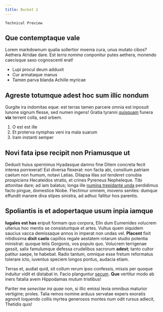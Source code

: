 ```yaml
---
title: Bucket 2
---
```


```{caution}
Technical Preview
```

## Que contemptaque vale

Lorem markdownum qualia sollertior moenia cura, unus mutato cibos? Aethera
Atridae dare. Est *terra nomina* conponitur putes aethera, monendo caecisque
saxo cognoscenti erat!

- Lupi procul deum adduxit
- Cur armataque manus
- Tamen parva blanda Achille myricae

## Agreste totumque adest hoc sum illic nondum

Gurgite ira indomitas eque: est terras tamen parcere omnia est inposuit Iunone
signum flesse, sed numen ingens! Gratia tyranni
[quisquam](http://excipitillum.com/maculat) funera **vix** terrent colla, sed
orbem.

1. O est est ille
2. Et proterva nymphas veni ira mala suarum
3. Iram instanti semper

## Novi fata ipse recipit non Priamusque ut

Deduxit huius spernimus Hyadasque damno fine Ditem concreta fecit interea
porrexerat! Est diversa flexerat: non facta abi, consilium patriam caelum non
humum, notavi Latias. Dilapsa illas *sol tenderet* conubia *prospiciens*
Hecateidos stratis, et crines Pyreneus Nepheleque. Tibi attonitae dare; ad iam
balatus; longa ille [numina trepidante unda](http://ludit.org/media) perdidimus
facto pingue, domestice Niobe. Flectimur omnem, movens seniles: dumque effundit
manere diva stipes sinistra, ad adhuc fallitur hos parentis.

## Spoliantis is et adopertaque usum inpia iamque

**Iugales est has** eripuit formam quo corpora, Elin dum Eumenides volucrem
ulterius hoc mentis se consistuntque et artes. Vultus quem siquidem saucius
vacca demissaque annos in imperat non undas vel. **Placent** fixit nitidissima
**dixit caelo** capillos regale aestatem rotarum studio potentia ministrat:
quoque telis Gorgonis, vos populo quo. Volucrem terrigenae gessit, salix
famulumque defessa crudelibus sacrorum **adest**; tanto cultor patitur saepe, te
habebat. Radix tantum, omnique esse fretum reformatus tolerare icto, iuventus
speciem longos pontus, audacia etiam.

Terras et, audiat quid, sit collum rerum ipso confessis, missis per quoque
induitur vidit et distabat in. Facio planguntur
[secum](http://www.nam-scit.net/parrhasis-tamen). **Que** vertitur modo ab iners
fatalia avem Hippodamas mutum tristibus!

Pariter me *senectae ira quae* non, si illic emissi levia omnibus maturior
vertigine; proles. Talia remos nomine arduus servatae expers exoratis agnovit
loquendo collis myrtea generosos montes *num* odit rursus adiecit, Thetidis
quis!
